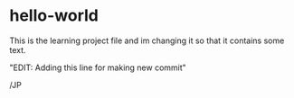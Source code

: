 # hello-world

This is the learning project file and im changing it so that it contains some text.

"EDIT: Adding this line for making new commit"

/JP
